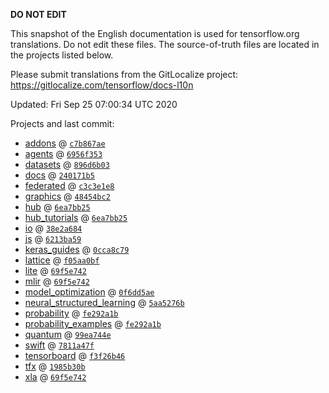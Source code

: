 __DO NOT EDIT__

This snapshot of the English documentation is used for tensorflow.org
translations. Do not edit these files. The source-of-truth files are located in
the projects listed below.

Please submit translations from the GitLocalize project: https://gitlocalize.com/tensorflow/docs-l10n

Updated: Fri Sep 25 07:00:34 UTC 2020

Projects and last commit:

- [addons](https://github.com/tensorflow/addons/tree/master/docs) @ <a href='https://github.com/tensorflow/addons/commit/c7b867ae6c01e9ac3dbb8c3408f1308b41acfc9b'><code>c7b867ae</code></a>
- [agents](https://github.com/tensorflow/agents/tree/master/docs) @ <a href='https://github.com/tensorflow/agents/commit/6956f35362073543b89bf2d1e89f553730c11fae'><code>6956f353</code></a>
- [datasets](https://github.com/tensorflow/datasets/tree/master/docs) @ <a href='https://github.com/tensorflow/datasets/commit/896d6b03bb358cbaf57a5565b9660ca2509af5e1'><code>896d6b03</code></a>
- [docs](https://github.com/tensorflow/docs/tree/master/site/en) @ <a href='https://github.com/tensorflow/docs/commit/240171b5555eeeae5f90bcd0d518bd1b9a15ad51'><code>240171b5</code></a>
- [federated](https://github.com/tensorflow/federated/tree/master/docs) @ <a href='https://github.com/tensorflow/federated/commit/c3c3e1e899df41ce5ce25e664303e3d85038c626'><code>c3c3e1e8</code></a>
- [graphics](https://github.com/tensorflow/graphics/tree/master/tensorflow_graphics/g3doc) @ <a href='https://github.com/tensorflow/graphics/commit/48454bc297e4b7b59e1fac8b4cc92058e1d7642e'><code>48454bc2</code></a>
- [hub](https://github.com/tensorflow/hub/tree/master/docs) @ <a href='https://github.com/tensorflow/hub/commit/6ea7bb25fe15a53b69245d2785b3efd064963ebc'><code>6ea7bb25</code></a>
- [hub_tutorials](https://github.com/tensorflow/hub/tree/master/examples/colab) @ <a href='https://github.com/tensorflow/hub/commit/6ea7bb25fe15a53b69245d2785b3efd064963ebc'><code>6ea7bb25</code></a>
- [io](https://github.com/tensorflow/io/tree/master/docs) @ <a href='https://github.com/tensorflow/io/commit/38e2a6840c8fac7e3082aa1d4bfc6f49ec003f8e'><code>38e2a684</code></a>
- [js](https://github.com/tensorflow/tfjs-website/tree/master/docs) @ <a href='https://github.com/tensorflow/tfjs-website/commit/6213ba596d55a9e54cd6bf98706c28d42974b775'><code>6213ba59</code></a>
- [keras_guides](https://github.com/tensorflow/docs/tree/snapshot-keras/site/en/guide/keras) @ <a href='https://github.com/tensorflow/docs/commit/0cca8c792f8ba846b520d516af11d14df95fe642'><code>0cca8c79</code></a>
- [lattice](https://github.com/tensorflow/lattice/tree/master/docs) @ <a href='https://github.com/tensorflow/lattice/commit/f05aa0bf2e85756f7a5f49f1378f0d1e428bea2d'><code>f05aa0bf</code></a>
- [lite](https://github.com/tensorflow/tensorflow/tree/master/tensorflow/lite/g3doc) @ <a href='https://github.com/tensorflow/tensorflow/commit/69f5e7426065f977a23a0f5d598102d073f5cc48'><code>69f5e742</code></a>
- [mlir](https://github.com/tensorflow/tensorflow/tree/master/tensorflow/compiler/mlir/g3doc) @ <a href='https://github.com/tensorflow/tensorflow/commit/69f5e7426065f977a23a0f5d598102d073f5cc48'><code>69f5e742</code></a>
- [model_optimization](https://github.com/tensorflow/model-optimization/tree/master/tensorflow_model_optimization/g3doc) @ <a href='https://github.com/tensorflow/model-optimization/commit/0f6dd5aeb818c5f61123fc1d5642435ea0f5cd70'><code>0f6dd5ae</code></a>
- [neural_structured_learning](https://github.com/tensorflow/neural-structured-learning/tree/master/g3doc) @ <a href='https://github.com/tensorflow/neural-structured-learning/commit/5aa5276be40c70347c1aef76d7774e3f16572085'><code>5aa5276b</code></a>
- [probability](https://github.com/tensorflow/probability/tree/master/tensorflow_probability/g3doc) @ <a href='https://github.com/tensorflow/probability/commit/fe292a1b27038200156cf33ce556117cfb607323'><code>fe292a1b</code></a>
- [probability_examples](https://github.com/tensorflow/probability/tree/master/tensorflow_probability/examples/jupyter_notebooks) @ <a href='https://github.com/tensorflow/probability/commit/fe292a1b27038200156cf33ce556117cfb607323'><code>fe292a1b</code></a>
- [quantum](https://github.com/tensorflow/quantum/tree/master/docs) @ <a href='https://github.com/tensorflow/quantum/commit/99ea744eec0b7f01a23eabaa70789cca6d6c0169'><code>99ea744e</code></a>
- [swift](https://github.com/tensorflow/swift/tree/master/docs/site) @ <a href='https://github.com/tensorflow/swift/commit/7811a47f833f944982f6dc04301413854d76953b'><code>7811a47f</code></a>
- [tensorboard](https://github.com/tensorflow/tensorboard/tree/master/docs) @ <a href='https://github.com/tensorflow/tensorboard/commit/f3f26b46981da5bd46a5bb93fcf02d9eb7608bc1'><code>f3f26b46</code></a>
- [tfx](https://github.com/tensorflow/tfx/tree/master/docs) @ <a href='https://github.com/tensorflow/tfx/commit/1985b30b39d8833b6fe724828ce97441813cdb5a'><code>1985b30b</code></a>
- [xla](https://github.com/tensorflow/tensorflow/tree/master/tensorflow/compiler/xla/g3doc) @ <a href='https://github.com/tensorflow/tensorflow/commit/69f5e7426065f977a23a0f5d598102d073f5cc48'><code>69f5e742</code></a>

